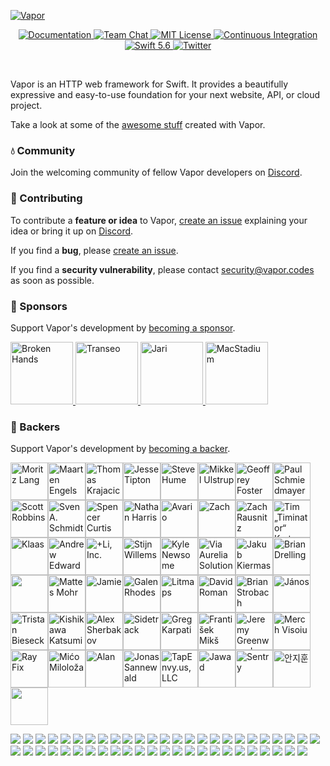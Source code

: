 <a href="https://discord.gg/vapor">

![Vapor](https://user-images.githubusercontent.com/1342803/75634175-4876d680-5bd9-11ea-90d6-12c7b6a9ee3f.png)

</a>

<p align="center">
	<a href="https://docs.vapor.codes/4.0/">
        <img src="http://img.shields.io/badge/read_the-docs-2196f3.svg" alt="Documentation">
    </a>
    <a href="https://discord.gg/vapor">
        <img src="https://img.shields.io/discord/431917998102675485.svg" alt="Team Chat">
    </a>
    <a href="LICENSE">
        <img src="https://img.shields.io/badge/license-MIT-brightgreen.svg" alt="MIT License">
    </a>
    <a href="https://github.com/vapor/vapor/actions">
        <img src="https://github.com/vapor/vapor/actions/workflows/test.yml/badge.svg?branch=main" alt="Continuous Integration">
    </a>
    <a href="https://swift.org">
        <img src="https://img.shields.io/badge/swift-5.6-brightgreen.svg" alt="Swift 5.6">
    </a>
    <a href="https://twitter.com/codevapor">
        <img src="https://img.shields.io/badge/twitter-codevapor-5AA9E7.svg" alt="Twitter">
    </a>
</p>

<br>

Vapor is an HTTP web framework for Swift. It provides a beautifully expressive and easy-to-use foundation for your next website, API, or cloud project.

Take a look at some of the [awesome stuff](https://github.com/Cellane/awesome-vapor) created with Vapor.

### 💧 Community

Join the welcoming community of fellow Vapor developers on [Discord](http://vapor.team).

### 🚀 Contributing

To contribute a **feature or idea** to Vapor, [create an issue](https://github.com/vapor/vapor/issues/new) explaining your idea or bring it up on [Discord](http://vapor.team).

If you find a **bug**, please [create an issue](https://github.com/vapor/vapor/issues/new). 

If you find a **security vulnerability**, please contact [security@vapor.codes](mailto:security@vapor.codes) as soon as possible.

### 💛 Sponsors

Support Vapor's development by [becoming a sponsor](https://github.com/sponsors/vapor).

<a href="https://www.brokenhands.io">
    <img src="https://user-images.githubusercontent.com/9938337/137103192-21f99099-6aaa-4cc1-a1a7-21ee767a72d1.png" height="100px" alt="Broken Hands">
</a>
<a href="https://gotranseo.com">
    <img src="https://user-images.githubusercontent.com/1342803/89341627-92c02000-d66f-11ea-8b29-c278386fdb09.png" height="100px" alt="Transeo">
</a>
<a href="https://github.com/MrLotU">
    <img src="https://user-images.githubusercontent.com/1342803/79599312-426a8580-80b3-11ea-89b3-8b2722485e37.png" height="100px" alt="Jari">
</a>
<a href="https://macstadium.com">
    <img src="https://uploads-ssl.webflow.com/5ac3c046c82724970fc60918/5c019d917bba312af7553b49_MacStadium-developerlogo.png" height="100px" alt="MacStadium">
</a>



### 💚 Backers
Support Vapor's development by [becoming a backer](https://github.com/sponsors/vapor).

<!-- backers --><a href="https://github.com/slashmo"><img src="https://github.com/slashmo.png" width="60px" alt="Moritz Lang" /></a><a href="https://github.com/maartene"><img src="https://github.com/maartene.png" width="60px" alt="Maarten Engels" /></a><a href="https://github.com/tkrajacic"><img src="https://github.com/tkrajacic.png" width="60px" alt="Thomas Krajacic" /></a><a href="https://github.com/jessetipton"><img src="https://github.com/jessetipton.png" width="60px" alt="Jesse Tipton" /></a><a href="https://github.com/steve-h"><img src="https://github.com/steve-h.png" width="60px" alt="Steve Hume" /></a><a href="https://github.com/mikkelu"><img src="https://github.com/mikkelu.png" width="60px" alt="Mikkel Ulstrup" /></a><a href="https://github.com/g-Off"><img src="https://github.com/g-Off.png" width="60px" alt="Geoffrey Foster" /></a><a href="https://github.com/PSchmiedmayer"><img src="https://github.com/PSchmiedmayer.png" width="60px" alt="Paul Schmiedmayer" /></a><a href="https://github.com/ScottRobbins"><img src="https://github.com/ScottRobbins.png" width="60px" alt="Scott Robbins" /></a><a href="https://github.com/finestructure"><img src="https://github.com/finestructure.png" width="60px" alt="Sven A. Schmidt" /></a><a href="https://github.com/SpencerCurtis"><img src="https://github.com/SpencerCurtis.png" width="60px" alt="Spencer Curtis" /></a><a href="https://github.com/Mordil"><img src="https://github.com/Mordil.png" width="60px" alt="Nathan Harris" /></a><a href="https://github.com/avario"><img src="https://github.com/avario.png" width="60px" alt="Avario" /></a><a href="https://github.com/0xLeif"><img src="https://github.com/0xLeif.png" width="60px" alt="Zach" /></a><a href="https://github.com/rausnitz"><img src="https://github.com/rausnitz.png" width="60px" alt="Zach Rausnitz" /></a><a href="https://github.com/masterofinsanity"><img src="https://github.com/masterofinsanity.png" width="60px" alt="Tim „Timinator“ Kretzschmar" /></a><a href="https://github.com/klaas"><img src="https://github.com/klaas.png" width="60px" alt="Klaas" /></a><a href="https://github.com/Andrewangeta"><img src="https://github.com/Andrewangeta.png" width="60px" alt="Andrew Edwards" /></a><a href="https://github.com/addli"><img src="https://github.com/addli.png" width="60px" alt="+Li, Inc." /></a><a href="https://github.com/doozMen"><img src="https://github.com/doozMen.png" width="60px" alt="Stijn Willems" /></a><a href="https://github.com/bitwit"><img src="https://github.com/bitwit.png" width="60px" alt="Kyle Newsome" /></a><a href="https://github.com/viaaurelia"><img src="https://github.com/viaaurelia.png" width="60px" alt="Via Aurelia Solutions" /></a><a href="https://github.com/kkiermasz"><img src="https://github.com/kkiermasz.png" width="60px" alt="Jakub Kiermasz" /></a><a href="https://github.com/bdrelling"><img src="https://github.com/bdrelling.png" width="60px" alt="Brian Drelling" /></a><a href="https://github.com/mayondigital"><img src="https://github.com/mayondigital.png" width="60px" alt="" /></a><a href="https://github.com/mattesmohr"><img src="https://github.com/mattesmohr.png" width="60px" alt="Mattes Mohr" /></a><a href="https://github.com/scibidoo"><img src="https://github.com/scibidoo.png" width="60px" alt="Jamie" /></a><a href="https://github.com/GalenRhodes"><img src="https://github.com/GalenRhodes.png" width="60px" alt="Galen Rhodes" /></a><a href="https://github.com/litmaps"><img src="https://github.com/litmaps.png" width="60px" alt="Litmaps" /></a><a href="https://github.com/davdroman"><img src="https://github.com/davdroman.png" width="60px" alt="David Roman" /></a><a href="https://github.com/Strobocop"><img src="https://github.com/Strobocop.png" width="60px" alt="Brian Strobach" /></a><a href="https://github.com/j4nos"><img src="https://github.com/j4nos.png" width="60px" alt="János" /></a><a href="https://github.com/tristanbiesecker"><img src="https://github.com/tristanbiesecker.png" width="60px" alt="Tristan Biesecker" /></a><a href="https://github.com/kishikawakatsumi"><img src="https://github.com/kishikawakatsumi.png" width="60px" alt="Kishikawa Katsumi" /></a><a href="https://github.com/mkll"><img src="https://github.com/mkll.png" width="60px" alt="Alex Sherbakov" /></a><a href="https://github.com/getsidetrack"><img src="https://github.com/getsidetrack.png" width="60px" alt="Sidetrack" /></a><a href="https://github.com/GregKarpati"><img src="https://github.com/GregKarpati.png" width="60px" alt="Greg Karpati" /></a><a href="https://github.com/fananek"><img src="https://github.com/fananek.png" width="60px" alt="František Mikš" /></a><a href="https://github.com/jagreenwood"><img src="https://github.com/jagreenwood.png" width="60px" alt="Jeremy Greenwood" /></a><a href="https://github.com/MerchV"><img src="https://github.com/MerchV.png" width="60px" alt="Merch Visoiu" /></a><a href="https://github.com/rayfix"><img src="https://github.com/rayfix.png" width="60px" alt="Ray Fix" /></a><a href="https://github.com/micomiloloza"><img src="https://github.com/micomiloloza.png" width="60px" alt="Mićo Miloloža" /></a><a href="https://github.com/awamser"><img src="https://github.com/awamser.png" width="60px" alt="Alan" /></a><a href="https://github.com/Suboptimierer"><img src="https://github.com/Suboptimierer.png" width="60px" alt="Jonas Sannewald" /></a><a href="https://github.com/TapEnvy-us-LLC"><img src="https://github.com/TapEnvy-us-LLC.png" width="60px" alt="TapEnvy.us, LLC" /></a><a href="https://github.com/JawadHF"><img src="https://github.com/JawadHF.png" width="60px" alt="Jawad" /></a><a href="https://github.com/getsentry"><img src="https://github.com/getsentry.png" width="60px" alt="Sentry" /></a><a href="https://github.com/Jihoonahn"><img src="https://github.com/Jihoonahn.png" width="60px" alt="안지훈" /></a><a href="https://github.com/darthregor"><img src="https://github.com/darthregor.png" width="60px" alt="" /></a><!-- backers -->

<a href="https://opencollective.com/vapor/backer/0/website" target="_blank"><img src="https://opencollective.com/vapor/backer/0/avatar.svg"></a>
<a href="https://opencollective.com/vapor/backer/1/website" target="_blank"><img src="https://opencollective.com/vapor/backer/1/avatar.svg"></a>
<a href="https://opencollective.com/vapor/backer/2/website" target="_blank"><img src="https://opencollective.com/vapor/backer/2/avatar.svg"></a>
<a href="https://opencollective.com/vapor/backer/3/website" target="_blank"><img src="https://opencollective.com/vapor/backer/3/avatar.svg"></a>
<a href="https://opencollective.com/vapor/backer/4/website" target="_blank"><img src="https://opencollective.com/vapor/backer/4/avatar.svg"></a>
<a href="https://opencollective.com/vapor/backer/5/website" target="_blank"><img src="https://opencollective.com/vapor/backer/5/avatar.svg"></a>
<a href="https://opencollective.com/vapor/backer/6/website" target="_blank"><img src="https://opencollective.com/vapor/backer/6/avatar.svg"></a>
<a href="https://opencollective.com/vapor/backer/7/website" target="_blank"><img src="https://opencollective.com/vapor/backer/7/avatar.svg"></a>
<a href="https://opencollective.com/vapor/backer/8/website" target="_blank"><img src="https://opencollective.com/vapor/backer/8/avatar.svg"></a>
<a href="https://opencollective.com/vapor/backer/9/website" target="_blank"><img src="https://opencollective.com/vapor/backer/9/avatar.svg"></a>
<a href="https://opencollective.com/vapor/backer/10/website" target="_blank"><img src="https://opencollective.com/vapor/backer/10/avatar.svg"></a>
<a href="https://opencollective.com/vapor/backer/11/website" target="_blank"><img src="https://opencollective.com/vapor/backer/11/avatar.svg"></a>
<a href="https://opencollective.com/vapor/backer/12/website" target="_blank"><img src="https://opencollective.com/vapor/backer/12/avatar.svg"></a>
<a href="https://opencollective.com/vapor/backer/13/website" target="_blank"><img src="https://opencollective.com/vapor/backer/13/avatar.svg"></a>
<a href="https://opencollective.com/vapor/backer/14/website" target="_blank"><img src="https://opencollective.com/vapor/backer/14/avatar.svg"></a>
<a href="https://opencollective.com/vapor/backer/15/website" target="_blank"><img src="https://opencollective.com/vapor/backer/15/avatar.svg"></a>
<a href="https://opencollective.com/vapor/backer/16/website" target="_blank"><img src="https://opencollective.com/vapor/backer/16/avatar.svg"></a>
<a href="https://opencollective.com/vapor/backer/17/website" target="_blank"><img src="https://opencollective.com/vapor/backer/17/avatar.svg"></a>
<a href="https://opencollective.com/vapor/backer/18/website" target="_blank"><img src="https://opencollective.com/vapor/backer/18/avatar.svg"></a>
<a href="https://opencollective.com/vapor/backer/19/website" target="_blank"><img src="https://opencollective.com/vapor/backer/19/avatar.svg"></a>
<a href="https://opencollective.com/vapor/backer/20/website" target="_blank"><img src="https://opencollective.com/vapor/backer/20/avatar.svg"></a>
<a href="https://opencollective.com/vapor/backer/21/website" target="_blank"><img src="https://opencollective.com/vapor/backer/21/avatar.svg"></a>
<a href="https://opencollective.com/vapor/backer/22/website" target="_blank"><img src="https://opencollective.com/vapor/backer/22/avatar.svg"></a>
<a href="https://opencollective.com/vapor/backer/23/website" target="_blank"><img src="https://opencollective.com/vapor/backer/23/avatar.svg"></a>
<a href="https://opencollective.com/vapor/backer/24/website" target="_blank"><img src="https://opencollective.com/vapor/backer/24/avatar.svg"></a>
<a href="https://opencollective.com/vapor/backer/25/website" target="_blank"><img src="https://opencollective.com/vapor/backer/25/avatar.svg"></a>
<a href="https://opencollective.com/vapor/backer/26/website" target="_blank"><img src="https://opencollective.com/vapor/backer/26/avatar.svg"></a>
<a href="https://opencollective.com/vapor/backer/27/website" target="_blank"><img src="https://opencollective.com/vapor/backer/27/avatar.svg"></a>
<a href="https://opencollective.com/vapor/backer/28/website" target="_blank"><img src="https://opencollective.com/vapor/backer/28/avatar.svg"></a>
<a href="https://opencollective.com/vapor/backer/29/website" target="_blank"><img src="https://opencollective.com/vapor/backer/29/avatar.svg"></a>
<a href="https://opencollective.com/vapor/backer/30/website" target="_blank"><img src="https://opencollective.com/vapor/backer/30/avatar.svg"></a>
<a href="https://opencollective.com/vapor/backer/31/website" target="_blank"><img src="https://opencollective.com/vapor/backer/31/avatar.svg"></a>
<a href="https://opencollective.com/vapor/backer/32/website" target="_blank"><img src="https://opencollective.com/vapor/backer/32/avatar.svg"></a>
<a href="https://opencollective.com/vapor/backer/33/website" target="_blank"><img src="https://opencollective.com/vapor/backer/33/avatar.svg"></a>
<a href="https://opencollective.com/vapor/backer/34/website" target="_blank"><img src="https://opencollective.com/vapor/backer/34/avatar.svg"></a>
<a href="https://opencollective.com/vapor/backer/35/website" target="_blank"><img src="https://opencollective.com/vapor/backer/35/avatar.svg"></a>
<a href="https://opencollective.com/vapor/backer/36/website" target="_blank"><img src="https://opencollective.com/vapor/backer/36/avatar.svg"></a>
<a href="https://opencollective.com/vapor/backer/37/website" target="_blank"><img src="https://opencollective.com/vapor/backer/37/avatar.svg"></a>
<a href="https://opencollective.com/vapor/backer/38/website" target="_blank"><img src="https://opencollective.com/vapor/backer/38/avatar.svg"></a>
<a href="https://opencollective.com/vapor/backer/39/website" target="_blank"><img src="https://opencollective.com/vapor/backer/39/avatar.svg"></a>
<a href="https://opencollective.com/vapor/backer/40/website" target="_blank"><img src="https://opencollective.com/vapor/backer/40/avatar.svg"></a>
<a href="https://opencollective.com/vapor/backer/41/website" target="_blank"><img src="https://opencollective.com/vapor/backer/41/avatar.svg"></a>
<a href="https://opencollective.com/vapor/backer/42/website" target="_blank"><img src="https://opencollective.com/vapor/backer/42/avatar.svg"></a>
<a href="https://opencollective.com/vapor/backer/43/website" target="_blank"><img src="https://opencollective.com/vapor/backer/43/avatar.svg"></a>
<a href="https://opencollective.com/vapor/backer/44/website" target="_blank"><img src="https://opencollective.com/vapor/backer/44/avatar.svg"></a>
<a href="https://opencollective.com/vapor/backer/45/website" target="_blank"><img src="https://opencollective.com/vapor/backer/45/avatar.svg"></a>
<a href="https://opencollective.com/vapor/backer/46/website" target="_blank"><img src="https://opencollective.com/vapor/backer/46/avatar.svg"></a>
<a href="https://opencollective.com/vapor/backer/47/website" target="_blank"><img src="https://opencollective.com/vapor/backer/47/avatar.svg"></a>
<a href="https://opencollective.com/vapor/backer/48/website" target="_blank"><img src="https://opencollective.com/vapor/backer/48/avatar.svg"></a>
